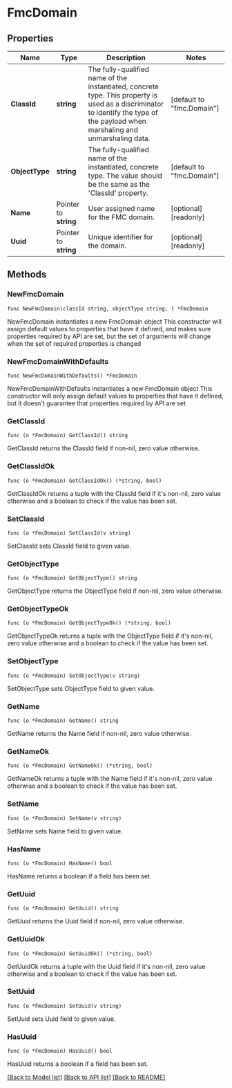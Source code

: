 # FmcDomain

## Properties

Name | Type | Description | Notes
------------ | ------------- | ------------- | -------------
**ClassId** | **string** | The fully-qualified name of the instantiated, concrete type. This property is used as a discriminator to identify the type of the payload when marshaling and unmarshaling data. | [default to "fmc.Domain"]
**ObjectType** | **string** | The fully-qualified name of the instantiated, concrete type. The value should be the same as the &#39;ClassId&#39; property. | [default to "fmc.Domain"]
**Name** | Pointer to **string** | User assigned name for the FMC domain. | [optional] [readonly] 
**Uuid** | Pointer to **string** | Unique identifier for the domain. | [optional] [readonly] 

## Methods

### NewFmcDomain

`func NewFmcDomain(classId string, objectType string, ) *FmcDomain`

NewFmcDomain instantiates a new FmcDomain object
This constructor will assign default values to properties that have it defined,
and makes sure properties required by API are set, but the set of arguments
will change when the set of required properties is changed

### NewFmcDomainWithDefaults

`func NewFmcDomainWithDefaults() *FmcDomain`

NewFmcDomainWithDefaults instantiates a new FmcDomain object
This constructor will only assign default values to properties that have it defined,
but it doesn't guarantee that properties required by API are set

### GetClassId

`func (o *FmcDomain) GetClassId() string`

GetClassId returns the ClassId field if non-nil, zero value otherwise.

### GetClassIdOk

`func (o *FmcDomain) GetClassIdOk() (*string, bool)`

GetClassIdOk returns a tuple with the ClassId field if it's non-nil, zero value otherwise
and a boolean to check if the value has been set.

### SetClassId

`func (o *FmcDomain) SetClassId(v string)`

SetClassId sets ClassId field to given value.


### GetObjectType

`func (o *FmcDomain) GetObjectType() string`

GetObjectType returns the ObjectType field if non-nil, zero value otherwise.

### GetObjectTypeOk

`func (o *FmcDomain) GetObjectTypeOk() (*string, bool)`

GetObjectTypeOk returns a tuple with the ObjectType field if it's non-nil, zero value otherwise
and a boolean to check if the value has been set.

### SetObjectType

`func (o *FmcDomain) SetObjectType(v string)`

SetObjectType sets ObjectType field to given value.


### GetName

`func (o *FmcDomain) GetName() string`

GetName returns the Name field if non-nil, zero value otherwise.

### GetNameOk

`func (o *FmcDomain) GetNameOk() (*string, bool)`

GetNameOk returns a tuple with the Name field if it's non-nil, zero value otherwise
and a boolean to check if the value has been set.

### SetName

`func (o *FmcDomain) SetName(v string)`

SetName sets Name field to given value.

### HasName

`func (o *FmcDomain) HasName() bool`

HasName returns a boolean if a field has been set.

### GetUuid

`func (o *FmcDomain) GetUuid() string`

GetUuid returns the Uuid field if non-nil, zero value otherwise.

### GetUuidOk

`func (o *FmcDomain) GetUuidOk() (*string, bool)`

GetUuidOk returns a tuple with the Uuid field if it's non-nil, zero value otherwise
and a boolean to check if the value has been set.

### SetUuid

`func (o *FmcDomain) SetUuid(v string)`

SetUuid sets Uuid field to given value.

### HasUuid

`func (o *FmcDomain) HasUuid() bool`

HasUuid returns a boolean if a field has been set.


[[Back to Model list]](../README.md#documentation-for-models) [[Back to API list]](../README.md#documentation-for-api-endpoints) [[Back to README]](../README.md)



